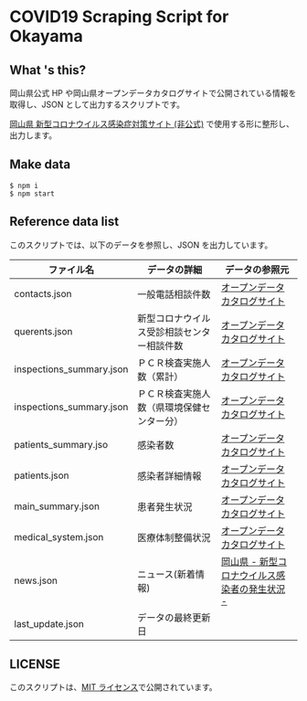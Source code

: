 # COVID19 Scraping Script for Okayama

## What 's this?

岡山県公式 HP や岡山県オープンデータカタログサイトで公開されている情報を取得し、JSON として出力するスクリプトです。

[岡山県 新型コロナウイルス感染症対策サイト (非公式)](https://okayama.stopcovid19.jp) で使用する形に整形し、出力します。

## Make data

```
$ npm i
$ npm start
```

## Reference data list

このスクリプトでは、以下のデータを参照し、JSON を出力しています。

| ファイル名               | データの詳細                               | データの参照元                                                                                                                                                                                                                                                                                                                                                                                                                                                                                                                                                                                                                                                                                                   |
| ------------------------ | ------------------------------------------ | ---------------------------------------------------------------------------------------------------------------------------------------------------------------------------------------------------------------------------------------------------------------------------------------------------------------------------------------------------------------------------------------------------------------------------------------------------------------------------------------------------------------------------------------------------------------------------------------------------------------------------------------------------------------------------------------------------------------- |
| contacts.json            | 一般電話相談件数                           | [オープンデータカタログサイト](http://www.okayama-opendata.jp/opendata/ga130Action.action?resourceName=%E4%B8%80%E8%88%AC%E9%9B%BB%E8%A9%B1%E7%9B%B8%E8%AB%87%E4%BB%B6%E6%95%B0&keyTitle=d9c4776db7f09fff161953a2aaf03b80a9abad48&title=%E6%96%B0%E5%9E%8B%E3%82%B3%E3%83%AD%E3%83%8A%E3%82%A6%E3%82%A4%E3%83%AB%E3%82%B9%E6%84%9F%E6%9F%93%E7%97%87%E3%81%AB%E9%96%A2%E3%81%99%E3%82%8B%E3%83%87%E3%83%BC%E3%82%BF%EF%BC%88%E5%B2%A1%E5%B1%B1%E7%9C%8C%EF%BC%89&isParam=1&action=clickLnkResourceNameList&resourceId=b2dd8386-6cf5-4ece-a3e6-7d5c1a389d9f&datasetId=e6b3c1d2-2f1f-4735-b36e-e45d36d94761&checkFieldFormat=CSV)                                                                                  |
| querents.json            | 新型コロナウイルス受診相談センター相談件数 | [オープンデータカタログサイト](http://www.okayama-opendata.jp/opendata/ga130Action.action?resourceName=%E5%B8%B0%E5%9B%BD%E8%80%85%E3%83%BB%E6%8E%A5%E8%A7%A6%E8%80%85%E7%9B%B8%E8%AB%87%E3%82%BB%E3%83%B3%E3%82%BF%E3%83%BC%E7%9B%B8%E8%AB%87%E4%BB%B6%E6%95%B0&keyTitle=d9c4776db7f09fff161953a2aaf03b80a9abad48&title=%E6%96%B0%E5%9E%8B%E3%82%B3%E3%83%AD%E3%83%8A%E3%82%A6%E3%82%A4%E3%83%AB%E3%82%B9%E6%84%9F%E6%9F%93%E7%97%87%E3%81%AB%E9%96%A2%E3%81%99%E3%82%8B%E3%83%87%E3%83%BC%E3%82%BF%EF%BC%88%E5%B2%A1%E5%B1%B1%E7%9C%8C%EF%BC%89&isParam=1&action=clickLnkResourceNameList&resourceId=f38ae73f-73c1-4f34-8174-1b188c77c713&datasetId=e6b3c1d2-2f1f-4735-b36e-e45d36d94761&checkFieldFormat=CSV) |
| inspections_summary.json | ＰＣＲ検査実施人数（累計）                 | [オープンデータカタログサイト](http://www.okayama-opendata.jp/opendata/ga130Action.action?resourceName=%EF%BC%B0%EF%BC%A3%EF%BC%B2%E6%A4%9C%E6%9F%BB%E7%AD%89%E5%AE%9F%E6%96%BD%E4%BA%BA%E6%95%B0%EF%BC%88%E7%B4%AF%E8%A8%88%EF%BC%89&keyTitle=d9c4776db7f09fff161953a2aaf03b80a9abad48&title=%E6%96%B0%E5%9E%8B%E3%82%B3%E3%83%AD%E3%83%8A%E3%82%A6%E3%82%A4%E3%83%AB%E3%82%B9%E6%84%9F%E6%9F%93%E7%97%87%E3%81%AB%E9%96%A2%E3%81%99%E3%82%8B%E3%83%87%E3%83%BC%E3%82%BF%EF%BC%88%E5%B2%A1%E5%B1%B1%E7%9C%8C%EF%BC%89&isParam=1&action=clickLnkResourceNameList&resourceId=b10fffae-6e6e-4516-9865-124470eec364&datasetId=e6b3c1d2-2f1f-4735-b36e-e45d36d94761&checkFieldFormat=CSV)                            |
| inspections_summary.json | ＰＣＲ検査実施人数（県環境保健センター分） | [オープンデータカタログサイト](http://www.okayama-opendata.jp/opendata/ga130Action.action?resourceName=%EF%BC%B0%EF%BC%A3%EF%BC%B2%E6%A4%9C%E6%9F%BB%E5%AE%9F%E6%96%BD%E4%BA%BA%E6%95%B0&keyTitle=d9c4776db7f09fff161953a2aaf03b80a9abad48&title=%E6%96%B0%E5%9E%8B%E3%82%B3%E3%83%AD%E3%83%8A%E3%82%A6%E3%82%A4%E3%83%AB%E3%82%B9%E6%84%9F%E6%9F%93%E7%97%87%E3%81%AB%E9%96%A2%E3%81%99%E3%82%8B%E3%83%87%E3%83%BC%E3%82%BF%EF%BC%88%E5%B2%A1%E5%B1%B1%E7%9C%8C%EF%BC%89&isParam=1&action=clickLnkResourceNameList&resourceId=60ecd874-0f71-4d9f-9a8a-936fad9c99bc&datasetId=e6b3c1d2-2f1f-4735-b36e-e45d36d94761&checkFieldFormat=CSV)                                                                         |
| patients_summary.jso     | 感染者数                                   | [オープンデータカタログサイト](http://www.okayama-opendata.jp/opendata/ga130PreAction.action?resourceName=%E6%84%9F%E6%9F%93%E8%80%85%E6%95%B0&keyTitle=d9c4776db7f09fff161953a2aaf03b80a9abad48&title=%E6%96%B0%E5%9E%8B%E3%82%B3%E3%83%AD%E3%83%8A%E3%82%A6%E3%82%A4%E3%83%AB%E3%82%B9%E6%84%9F%E6%9F%93%E7%97%87%E3%81%AB%E9%96%A2%E3%81%99%E3%82%8B%E3%83%87%E3%83%BC%E3%82%BF%EF%BC%88%E5%B2%A1%E5%B1%B1%E7%9C%8C%EF%BC%89&isParam=1&resourceId=0c728c2e-a366-421d-95df-86b6b5ad15fd&licenseTitle=%E3%82%AF%E3%83%AA%E3%82%A8%E3%82%A4%E3%83%86%E3%82%A3%E3%83%96%E3%83%BB%E3%82%B3%E3%83%A2%E3%83%B3%E3%82%BA+%E8%A1%A8%E7%A4%BA&datasetId=e6b3c1d2-2f1f-4735-b36e-e45d36d94761&checkFieldFormat=CSV)      |
| patients.json            | 感染者詳細情報                             | [オープンデータカタログサイト](http://www.okayama-opendata.jp/opendata/ga130Action.action?resourceName=%E6%84%9F%E6%9F%93%E8%80%85%E8%A9%B3%E7%B4%B0%E6%83%85%E5%A0%B1&keyTitle=d9c4776db7f09fff161953a2aaf03b80a9abad48&title=%E6%96%B0%E5%9E%8B%E3%82%B3%E3%83%AD%E3%83%8A%E3%82%A6%E3%82%A4%E3%83%AB%E3%82%B9%E6%84%9F%E6%9F%93%E7%97%87%E3%81%AB%E9%96%A2%E3%81%99%E3%82%8B%E3%83%87%E3%83%BC%E3%82%BF%EF%BC%88%E5%B2%A1%E5%B1%B1%E7%9C%8C%EF%BC%89&isParam=1&action=clickLnkResourceNameList&resourceId=d021c012-297e-4ea9-bffa-cf55741884d1&datasetId=e6b3c1d2-2f1f-4735-b36e-e45d36d94761&checkFieldFormat=CSV)                                                                                           |
| main_summary.json        | 患者発生状況                               | [オープンデータカタログサイト](http://www.okayama-opendata.jp/opendata/ga130Action.action?resourceName=%E6%82%A3%E8%80%85%E7%99%BA%E7%94%9F%E7%8A%B6%E6%B3%81&keyTitle=d9c4776db7f09fff161953a2aaf03b80a9abad48&title=%E6%96%B0%E5%9E%8B%E3%82%B3%E3%83%AD%E3%83%8A%E3%82%A6%E3%82%A4%E3%83%AB%E3%82%B9%E6%84%9F%E6%9F%93%E7%97%87%E3%81%AB%E9%96%A2%E3%81%99%E3%82%8B%E3%83%87%E3%83%BC%E3%82%BF%EF%BC%88%E5%B2%A1%E5%B1%B1%E7%9C%8C%EF%BC%89&isParam=1&action=clickLnkResourceNameList&resourceId=fa331257-8914-4a2e-b9c3-851d6ff77cb1&datasetId=e6b3c1d2-2f1f-4735-b36e-e45d36d94761&checkFieldFormat=CSV)                                                                                                    |
| medical_system.json      | 医療体制整備状況                           | [オープンデータカタログサイト](http://www.okayama-opendata.jp/opendata/ga130Action.action?resourceName=%E5%8C%BB%E7%99%82%E4%BD%93%E5%88%B6%E6%95%B4%E5%82%99%E7%8A%B6%E6%B3%81&keyTitle=d9c4776db7f09fff161953a2aaf03b80a9abad48&title=%E6%96%B0%E5%9E%8B%E3%82%B3%E3%83%AD%E3%83%8A%E3%82%A6%E3%82%A4%E3%83%AB%E3%82%B9%E6%84%9F%E6%9F%93%E7%97%87%E3%81%AB%E9%96%A2%E3%81%99%E3%82%8B%E3%83%87%E3%83%BC%E3%82%BF%EF%BC%88%E5%B2%A1%E5%B1%B1%E7%9C%8C%EF%BC%89&isParam=1&action=clickLnkResourceNameList&resourceId=a42f1454-ef8a-4d01-ac67-f76202fc9822&datasetId=e6b3c1d2-2f1f-4735-b36e-e45d36d94761&checkFieldFormat=CSV)                                                                                  |
| news.json                | ニュース(新着情報)                         | [岡山県 - 新型コロナウイルス感染者の発生状況 -](https://fight-okayama.jp/)                                                                                                                                                                                                                                                                                                                                                                                                                                                                                                                                                                                                                                       |
| last_update.json         | データの最終更新日                         |                                                                                                                                                                                                                                                                                                                                                                                                                                                                                                                                                                                                                                                                                                                  |

## LICENSE

このスクリプトは、[MIT ライセンス](https://github.com/stopcovid19-okayama/covid19-scraping/blob/master/LICENSE)で公開されています。

